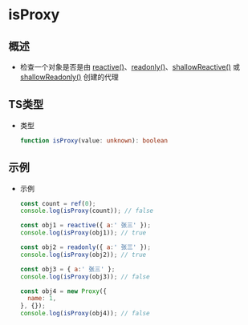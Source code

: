 # isProxy

## 概述

*   检查一个对象是否是由 [reactive()](https://staging-cn.vuejs.org/api/reactivity-core.html#reactive "reactive()")、[readonly()](https://staging-cn.vuejs.org/api/reactivity-core.html#readonly "readonly()")、[shallowReactive()](https://staging-cn.vuejs.org/api/reactivity-advanced.html#shallowreactive "shallowReactive()") 或 [shallowReadonly()](https://staging-cn.vuejs.org/api/reactivity-advanced.html#shallowreadonly "shallowReadonly()") 创建的代理

## TS类型

*   类型

    ```typescript
    function isProxy(value: unknown): boolean
    ```

## 示例

*   示例

    ```javascript
    const count = ref(0);
    console.log(isProxy(count)); // false

    ```

    ```javascript
    const obj1 = reactive({ a:' 张三' });
    console.log(isProxy(obj1)); // true
    ```

    ```javascript
    const obj2 = readonly({ a:' 张三' });
    console.log(isProxy(obj2)); // true
    ```

    ```javascript
    const obj3 = { a:' 张三' };
    console.log(isProxy(obj3)); // false
    ```

    ```javascript
    const obj4 = new Proxy({
      name: 1,
    }, {});
    console.log(isProxy(obj4)); // false
    ```
